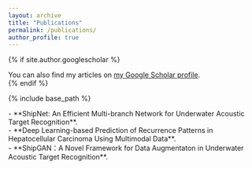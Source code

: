 ```yaml
---
layout: archive
title: "Publications"
permalink: /publications/
author_profile: true
---
```


{% if site.author.googlescholar %}
  <div class="wordwrap">You can also find my articles on <a href="{{site.author.googlescholar}}">my Google Scholar profile</a>.</div>
{% endif %}

{% include base_path %}

<!-- {% for post in site.publications reversed %}
  {% include archive-single.html %}
{% endfor %} -->

<div class='paper-box-text' markdown="1">
-	  **ShipNet: An Efficient Multi-branch Network for Underwater Acoustic Target Recognition**.
</div>

<div class='paper-box-text' markdown="1">
-	  **Deep Learning-based Prediction of Recurrence Patterns in Hepatocellular Carcinoma Using Multimodal Data**.
</div>

<div class='paper-box-text' markdown="1">
-	  **ShipGAN：A Novel Framework for Data Augmentaton in Underwater Acoustic Target Recognition**.
</div>